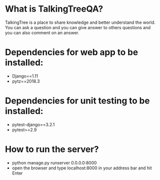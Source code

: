 # What is TalkingTreeQA?
TalkingTree is a place to share knowledge and better understand the world. You can ask a question and you can give answer to others questions and you can also comment on an answer.

# Dependencies for web app to be installed:
- Django==1.11
- pytz==2018.3


# Dependencies for unit testing to be installed:
- pytest-django==3.2.1
- pytest==2.9


# How to run the server?
 - python manage.py runserver 0.0.0.0:8000
 - open the browser and type localhost:8000 in your address bar and hit Enter
